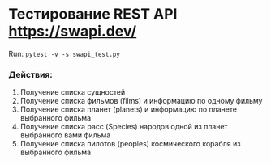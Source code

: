 # Тестирование REST API https://swapi.dev/

Run: `pytest -v -s swapi_test.py`

### Действия:
1. Получение списка сущностей
2. Получение списка фильмов (films) и информацию по одному фильму
3. Получение списка планет (planets) и информацию по планете выбранного
фильма
4. Получение списка расс (Species) народов одной из планет выбранного вами фильма
5. Получение списка пилотов (peoples) космического корабля из выбранного
фильма


